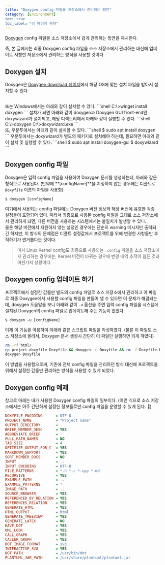 ```yaml
---
title: "Doxygen config 파일을 저장소에서 관리하는 방안"
category: [Environment]
toc: true
toc_label: "이 페이지 목차"
---
```


[Doxygen](https://doxygen.nl/) config 파일을 소스 저장소에서 쉽게 관리하는 방안을 제시한다.

즉, 본 글에서는 최종 Doxygen config 파일을 소스 저장소에서 관리하는 대신에 업데이트 사항만 저장소에서 관리하는 방식을 사용할 것이다.

## Doxygen 설치
Doxygen은 [Doxygen download 페이지](https://doxygen.nl/download.html)에서 해당 OS에 맞는 설치 파일을 받아서 설치할 수 있다.

<br>
또는 Windows에서는 아래와 같이 설치할 수 있다.
```shell
C:\>winget install doxygen
```
설치가 되면 아래와 같이 doxygen과 Doxygen GUI front-end인 doxywizard가 설치되고, 해당 디렉토리에서 아래와 같이 실행할 수 있다.
```shell
C:\>doxygen
C:\>doxywizard.exe
```

<br>
또, 우분투에서는 아래와 같이 설치할 수 있다.
```shell
$ sudo apt install doxygen
```
우분투에서는 doxywizard가 별도의 패키지로 설치해야 하는데, 필요하면 아래와 같이 설치 및 실행할 수 있다.
```shell
$ sudo apt install doxygen-gui
$ doxywizard
```

## Doxygen config 파일
Doxygen은 입력 config 파일을 사용하여 Doxygen 문서를 생성하는데, 아래와 같은 형식으로 사용된다. (만약에 **[configName]**을 지정하지 않는 경우에는 디폴트로 `Doxyfile` 이름의 파일을 사용함)
```shell
$ doxygen [configName]
```
여기에서 사용되는 config 파일에는 Doxygen 버전 정보와 해당 버전에 유효한 각종 설정들이 포함되어 있다. 따라서 최종으로 사용된 config 파일을 그대로 소스 저장소에서 관리하게 되면, 다른 버전을 사용하는 시스템에서는 불일치가 발생할 수 있다.  
물론 해당 버전에서 지원하지 않는 설정인 경우에는 단순히 warning 메시지만 출력되긴 하지만, 이 방식의 문제점은 디폴트 설정값에서 프로젝트를 위해 변경한 사항들만 추적하기가 번거롭다는 것이다.
> 마치 Linux Kernel config도 최종으로 사용되는 `.config` 파일을 소스 저장소에서 관리하는 경우에는, Kernel 버전이 바뀌는 경우에 변경 내역 추적이 힘든 것과 마찬가지 상황이다.

## Doxygen config 업데이트 하기
프로젝트에서 설정한 값들만 별도의 config 파일로 소스 저장소에서 관리하고 이 파일로 최종 Doxygen에서 사용할 config 파일을 만들어 낼 수 있으면 이 문제가 해결되는데, doxygen 도움말을 보니 아래와 같이 `-u` 옵션을 주면 입력 config 파일을 시스템에 설치된 Doxygen의 config 파일로 업데이트해 주는 기능이 있었다.
```shell
$ doxygen -u [configName]
```

이제 이 기능을 이용하여 아래와 같은 스크립트 파일을 작성하였다. (물론 이 파일도 소스 저장소에 올려서, Doxygen 문서 생성시 간단히 이 파일만 실행하면 되게 하였다)
```bash
rm -rf html/
cp project.doxyfile Doxyfile && doxygen -u Doxyfile && rm -f Doxyfile.bak
doxygen Doxyfile
```

이 방법을 사용함으로써, 기존에 전체 config 파일을 관리하던 방식 대신에 프로젝트를 위해서 설정한 값들만 관리하는 방식을 사용할 수 있게 되었다.

## Doxygen config 예제
참고로 아래는 내가 사용한 Doxygen config 파일의 일부이다. (이런 식으로 소스 저장소에서는 아주 간단하게 설정한 정보들로만 config 파일을 운영할 수 있게 된다. 🧐)
```ini
DOXYFILE_ENCODING      = UTF-8
PROJECT_NAME           = "Project name"
OUTPUT_DIRECTORY       = .
BRIEF_MEMBER_DESC      = YES
ABBREVIATE_BRIEF       =
FULL_PATH_NAMES        = NO
TAB_SIZE               = 4
OPTIMIZE_OUTPUT_FOR_C  = YES
MARKDOWN_SUPPORT       = YES
SORT_MEMBER_DOCS       = NO
INPUT                  = ..
INPUT_ENCODING         = UTF-8
FILE_PATTERNS          = *.h *.c *.cpp *.md
RECURSIVE              = YES
EXAMPLE_PATH           = ..
EXAMPLE_PATTERNS       = *
IMAGE_PATH             = ..
SOURCE_BROWSER         = YES
REFERENCED_BY_RELATION = YES
REFERENCES_RELATION    = YES
GENERATE_HTML          = YES
HTML_OUTPUT            = html
GENERATE_TREEVIEW      = YES
GENERATE_LATEX         = NO
HAVE_DOT               = YES
UML_LOOK               = YES
CALL_GRAPH             = YES
CALLER_GRAPH           = YES
DOT_IMAGE_FORMAT       = svg
INTERACTIVE_SVG        = YES
DOT_PATH               = /usr/bin/dot
PLANTUML_JAR_PATH      = /usr/share/plantuml/plantuml.jar
```

